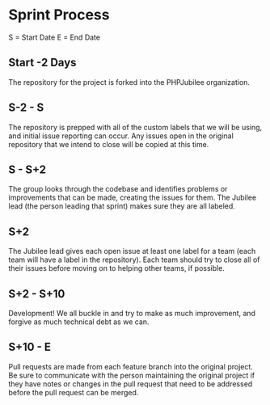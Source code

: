 # Sprint Process

S = Start Date
E = End Date

## Start -2 Days

The repository for the project is forked into the PHPJubilee organization.

## S-2 - S

The repository is prepped with all of the custom labels that we will be using, and initial issue reporting can occur. Any issues open in the original repository that we intend to close will be copied at this time.

## S - S+2

The group looks through the codebase and identifies problems or improvements that can be made, creating the issues for them. The Jubilee lead (the person leading that sprint) makes sure they are all labeled.

## S+2

The Jubilee lead gives each open issue at least one label for a team (each team will have a label in the repository). Each team should try to close all of their issues before moving on to helping other teams, if possible.

## S+2 - S+10

Development! We all buckle in and try to make as much improvement, and forgive as much technical debt as we can.

## S+10 - E

Pull requests are made from each feature branch into the original project. Be sure to communicate with the person maintaining the original project if they have notes or changes in the pull request that need to be addressed before the pull request can be merged.

